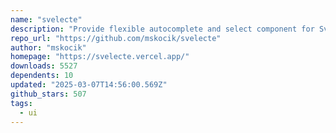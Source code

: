 ```yaml
---
name: "svelecte"
description: "Provide flexible autocomplete and select component for Svelte."
repo_url: "https://github.com/mskocik/svelecte"
author: "mskocik"
homepage: "https://svelecte.vercel.app/"
downloads: 5527
dependents: 10
updated: "2025-03-07T14:56:00.569Z"
github_stars: 507
tags: 
  - ui
---
```

